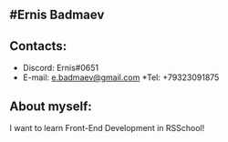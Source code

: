 ## #Ernis Badmaev

## Contacts:

-   Discord: Ernis#0651
-   E-mail: e.badmaev@gmail.com
    \*Tel: +79323091875

## About myself:

I want to learn Front-End Development in RSSchool!

